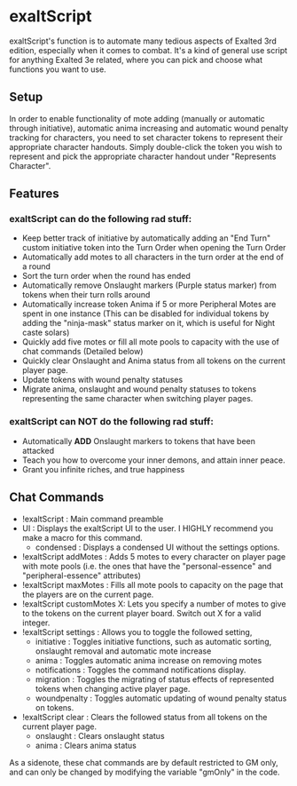 # exaltScript

exaltScript's function is to automate many tedious aspects of Exalted 3rd edition, especially when it comes to combat. 
It's a kind of general use script for anything Exalted 3e related, where you can pick and choose what functions you want to use.

## Setup

In order to enable functionality of mote adding (manually or automatic through initiative), automatic anima increasing and automatic wound penalty tracking for characters, you need to set character tokens to represent their appropriate character handouts. Simply double-click the token you wish to represent and pick the appropriate character handout under "Represents Character".

## Features

### exaltScript can do the following rad stuff:

* Keep better track of initiative by automatically adding an "End Turn" custom initiative token into the Turn Order when opening the Turn Order
* Automatically add motes to all characters in the turn order at the end of a round
* Sort the turn order when the round has ended
* Automatically remove Onslaught markers (Purple status marker) from tokens when their turn rolls around
* Automatically increase token Anima if 5 or more Peripheral Motes are spent in one instance 
(This can be disabled for individual tokens by adding the "ninja-mask" status marker on it, which is useful for Night caste solars)
* Quickly add five motes or fill all mote pools to capacity with the use of chat commands (Detailed below) 
* Quickly clear Onslaught and Anima status from all tokens on the current player page.
* Update tokens with wound penalty statuses
* Migrate anima, onslaught and wound penalty statuses to tokens representing the same character when switching player pages.

### exaltScript can **NOT** do the following rad stuff:

* Automatically **ADD** Onslaught markers to tokens that have been attacked
* Teach you how to overcome your inner demons, and attain inner peace.
* Grant you infinite riches, and true happiness 

## Chat Commands

* !exaltScript : Main command preamble
* UI : Displays the exaltScript UI to the user. I HIGHLY recommend you make a macro for this command.
	* condensed : Displays a condensed UI without the settings options.
* !exaltScript addMotes : Adds 5 motes to every character on player page with mote pools (i.e. the ones that have the "personal-essence" and "peripheral-essence" attributes)
* !exaltScript maxMotes : Fills all mote pools to capacity on the page that the players are on the current page.
* !exaltScript customMotes X: Lets you specify a number of motes to give to the tokens on the current player board. Switch out X for a valid integer.
* !exaltScript settings : Allows you to toggle the followed setting,
	* initiative : Toggles initiative functions, such as automatic sorting, onslaught removal and automatic mote increase
	* anima : Toggles automatic anima increase on removing motes  
	* notifications : Toggles the command notifications display.
	* migration : Toggles the migrating of status effects of represented tokens when changing active player page.
	* woundpenalty : Toggles automatic updating of wound penalty status on tokens.
* !exaltScript clear : Clears the followed status from all tokens on the current player page.
	* onslaught : Clears onslaught status
	* anima : Clears anima status

As a sidenote, these chat commands are by default restricted to GM only, and can only be changed by modifying the variable "gmOnly" in the code.